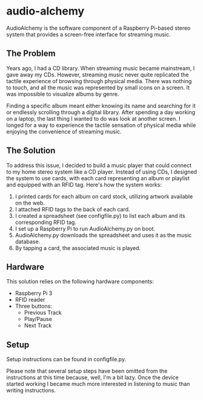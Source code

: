# audio-alchemy

AudioAlchemy is the software component of a Raspberry Pi-based stereo system that provides a screen-free interface for streaming music.

## The Problem

Years ago, I had a CD library. When streaming music became mainstream, I gave away my CDs. However, streaming music never quite replicated the tactile experience of browsing through physical media. There was nothing to touch, and all the music was represented by small icons on a screen. It was impossible to visualize albums by genre.

Finding a specific album meant either knowing its name and searching for it or endlessly scrolling through a digital library. After spending a day working on a laptop, the last thing I wanted to do was look at another screen. I longed for a way to experience the tactile sensation of physical media while enjoying the convenience of streaming music.

## The Solution

To address this issue, I decided to build a music player that could connect to my home stereo system like a CD player. Instead of using CDs, I designed the system to use cards, with each card representing an album or playlist and equipped with an RFID tag. Here's how the system works:

1. I printed cards for each album on card stock, utilizing artwork available on the web.
2. I attached RFID tags to the back of each card.
3. I created a spreadsheet (see configfile.py) to list each album and its corresponding RFID tag.
4. I set up a Raspberry Pi to run AudioAlchemy.py on boot.
5. AudioAlchemy.py downloads the spreadsheet and uses it as the music database.
6. By tapping a card, the associated music is played.

## Hardware

This solution relies on the following hardware components:

- Raspberry Pi 3
- RFID reader
- Three buttons:
  - Previous Track
  - Play/Pause
  - Next Track

## Setup

Setup instructions can be found in configfile.py.  

Please note that several setup steps have been omitted from the instructions at this time because, well, I'm a bit lazy. Once the device started working I became much more interested in listening to music than writing instructions. 